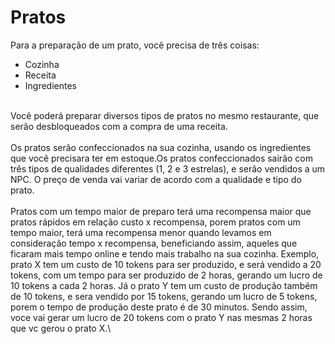 # Pratos

Para a preparação de um prato, você precisa de três coisas:

* Cozinha
* Receita
* Ingredientes

\
Você poderá preparar diversos tipos de pratos no mesmo restaurante, que serão desbloqueados com a compra de uma receita.\
\
Os pratos serão confeccionados na sua cozinha, usando os ingredientes que você precisara ter em estoque.Os pratos confeccionados sairão com três tipos de qualidades diferentes (1, 2 e 3 estrelas), e serão vendidos a um NPC. O preço de venda vai variar de acordo com a qualidade e tipo do prato.\
\
Pratos com um tempo maior de preparo terá uma recompensa maior que pratos rápidos em relação custo x recompensa, porem pratos com um tempo maior, terá uma recompensa menor quando levamos em consideração tempo x recompensa, beneficiando assim, aqueles que ficaram mais tempo online e tendo mais trabalho na sua cozinha. Exemplo, prato X tem um custo de 10 tokens para ser produzido, e será vendido a 20 tokens, com um tempo para ser produzido de 2 horas, gerando um lucro de 10 tokens a cada 2 horas. Já o prato Y tem um custo de produção também de 10 tokens, e sera vendido por 15 tokens, gerando um lucro de 5 tokens, porem o tempo de produção deste prato é de 30 minutos. Sendo assim, voce vai gerar um lucro de 20 tokens com o prato Y nas mesmas 2 horas que vc gerou o prato X.\
